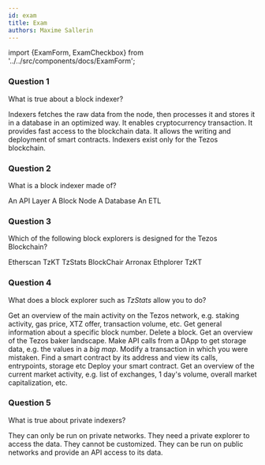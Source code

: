 ```yaml
---
id: exam
title: Exam
authors: Maxime Sallerin
---
```


import {ExamForm, ExamCheckbox} from '../../src/components/docs/ExamForm';

<ExamForm moduleName="DeFi">

### Question 1

What is true about a block indexer?

<ExamCheckbox name="01" isCorrect="true">Indexers fetches the raw data from the node, then processes it and stores it in a database in an optimized way.</ExamCheckbox>
<ExamCheckbox name="02" isCorrect="false">It enables cryptocurrency transaction.</ExamCheckbox>
<ExamCheckbox name="03" isCorrect="true">It provides fast access to the blockchain data.</ExamCheckbox>
<ExamCheckbox name="04" isCorrect="false">It allows the writing and deployment of smart contracts.</ExamCheckbox>
<ExamCheckbox name="05" isCorrect="false">Indexers exist only for the Tezos blockchain.</ExamCheckbox>

### Question 2

What is a block indexer made of?

<ExamCheckbox name="10" isCorrect="true">An API Layer</ExamCheckbox>
<ExamCheckbox name="11" isCorrect="false">A Block Node</ExamCheckbox>
<ExamCheckbox name="12" isCorrect="true">A Database</ExamCheckbox>
<ExamCheckbox name="13" isCorrect="true">An ETL</ExamCheckbox>

### Question 3

Which of the following block explorers is designed for the Tezos Blockchain?

<ExamCheckbox name="20" isCorrect="false">Etherscan</ExamCheckbox>
<ExamCheckbox name="21" isCorrect="true">TzKT</ExamCheckbox>
<ExamCheckbox name="22" isCorrect="true">TzStats</ExamCheckbox>
<ExamCheckbox name="23" isCorrect="false">BlockChair</ExamCheckbox>
<ExamCheckbox name="24" isCorrect="true">Arronax</ExamCheckbox>
<ExamCheckbox name="25" isCorrect="false">Ethplorer</ExamCheckbox>
<ExamCheckbox name="26" isCorrect="true">TzKT</ExamCheckbox>

### Question 4

What does a block explorer such as _TzStats_ allow you to do?

<ExamCheckbox name="30" isCorrect="true">Get an overview of the main activity on the Tezos network, e.g. staking activity, gas price, XTZ offer, transaction volume, etc.</ExamCheckbox>
<ExamCheckbox name="31" isCorrect="true">Get general information about a specific block number.</ExamCheckbox>
<ExamCheckbox name="32" isCorrect="false">Delete a block.</ExamCheckbox>
<ExamCheckbox name="33" isCorrect="true">Get an overview of the Tezos baker landscape.</ExamCheckbox>
<ExamCheckbox name="34" isCorrect="true">Make API calls from a DApp to get storage data, e.g. the values in a _big map_.</ExamCheckbox>
<ExamCheckbox name="35" isCorrect="false">Modify a transaction in which you were mistaken.</ExamCheckbox>
<ExamCheckbox name="36" isCorrect="true">Find a smart contract by its address and view its calls, entrypoints, storage etc</ExamCheckbox>
<ExamCheckbox name="37" isCorrect="false">Deploy your smart contract.</ExamCheckbox>
<ExamCheckbox name="38" isCorrect="true">Get an overview of the current market activity, e.g. list of exchanges, 1 day's volume, overall market capitalization, etc.</ExamCheckbox>

### Question 5

What is true about private indexers?

<ExamCheckbox name="40" isCorrect="false">They can only be run on private networks.</ExamCheckbox>
<ExamCheckbox name="41" isCorrect="false">They need a private explorer to access the data.</ExamCheckbox>
<ExamCheckbox name="42" isCorrect="false">They cannot be customized.</ExamCheckbox>
<ExamCheckbox name="43" isCorrect="true">They can be run on public networks and provide an API access to its data.</ExamCheckbox>

</ExamForm>